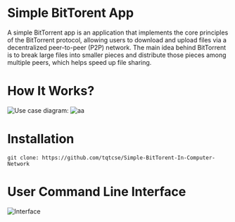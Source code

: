 # Simple BitTorent App 
A simple BitTorrent app is an application that implements the core principles of the BitTorrent protocol, allowing users to download and upload files via a decentralized peer-to-peer (P2P) network. The main idea behind BitTorrent is to break large files into smaller pieces and distribute those pieces among multiple peers, which helps speed up file sharing.
# How It Works?

![Use case diagram:](https://github.com/user-attachments/assets/c87e951c-b274-4954-af8a-cc9c63d15844)
![aa](https://github.com/user-attachments/assets/bf8af69b-7c90-4450-8dcc-63f539c7dfad)
# Installation
`git clone: https://github.com/tqtcse/Simple-BitTorent-In-Computer-Network`

# User Command Line Interface
![Interface](https://github.com/user-attachments/assets/29383344-e54c-4d29-b1fd-2bdcbaa83274)
